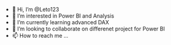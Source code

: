 - 👋 Hi, I’m @Leto123
- 👀 I’m interested in Power BI and Analysis
- 🌱 I’m currently learning advanced DAX
- 💞️ I’m looking to collaborate on differenet project for Power BI
- 📫 How to reach me ...


<!---
Leto123/Leto123 is a ✨ special ✨ repository because its `README.md` (this file) appears on your GitHub profile.
You can click the Preview link to take a look at your changes.
--->

